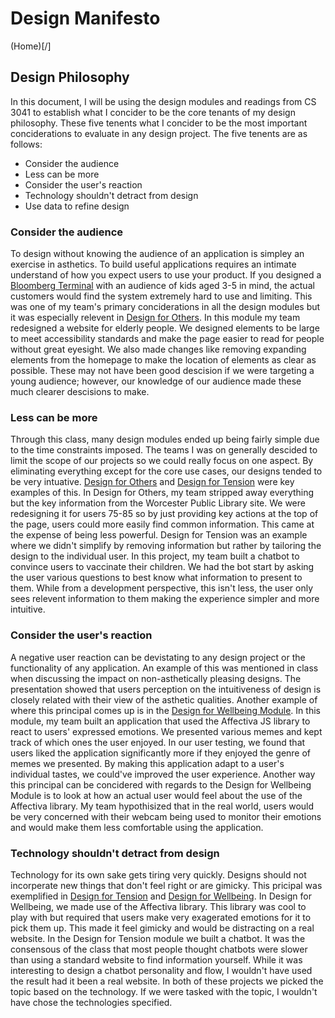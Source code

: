 # Design Manifesto

(Home)[/]

## Design Philosophy

In this document, I will be using the design modules and readings from CS 3041 to establish what I concider to be the core tenants of my design philosophy. These five tenents what I concider to be the most important conciderations to evaluate in any design project. The five tenents are as follows:
* Consider the audience
* Less can be more
* Consider the user's reaction
* Technology shouldn't detract from design
* Use data to refine design

### Consider the audience

To design without knowing the audience of an application is simpley an exercise in asthetics. To build useful applications requires an intimate understand of how you expect users to use your product. If you designed a [Bloomberg Terminal](https://en.wikipedia.org/wiki/Bloomberg_Terminal) with an audience of kids aged 3-5 in mind, the actual customers would find the system extremely hard to use and limiting.
This was one of my team's primary conciderations in all the design modules but it was especially relevent in [Design for Others](https://medium.com/@jpking_52113/design-for-others-b027c6e6d53e). In this module my team redesigned a website for elderly people. We designed elements to be large to meet accessibility standards and make the page easier to read for people without great eyesight. We also made changes like removing expanding elements from the homepage to make the location of elements as clear as possible. These may not have been good descision if we were targeting a young audience; however, our knowledge of our audience made these much clearer descisions to make.

### Less can be more

Through this class, many design modules ended up being fairly simple due to the time constraints imposed. The teams I was on generally descided to limit the scope of our projects so we could really focus on one aspect. By eliminating everything except for the core use cases, our designs tended to be very intuative. [Design for Others](https://medium.com/@jpking_52113/design-for-others-b027c6e6d53e) and [Design for Tension](https://medium.com/@sambaumgarten/design-for-tension-4b97ecd66969) were key examples of this. In Design for Others, my team stripped away everything but the key information from the Worcester Public Library site. We were redesigning it for users 75-85 so by just providing key actions at the top of the page, users could more easily find common information. This came at the expense of being less powerful. Design for Tension was an example where we didn't simplify by removing information but rather by tailoring the design to the individual user. In this project, my team built a chatbot to convince users to vaccinate their children. We had the bot start by asking the user various questions to best know what information to present to them. While from a development perspective, this isn't less, the user only sees relevent information to them making the experience simpler and more intuitive.

### Consider the user's reaction

A negative user reaction can be devistating to any design project or the functionality of any application. An example of this was mentioned in class when discussing the impact on non-asthetically pleasing designs. The presentation showed that users perception on the intuitiveness of design is closely related with their view of the asthetic qualities. Another example of where this principal comes up is in the [Design for Wellbeing Module](https://medium.com/@sambaumgarten/design-for-wellbeing-f4c02c109f0e). In this module, my team built an application that used the Affectiva JS library to react to users' expressed emotions. We presented various memes and kept track of which ones the user enjoyed. In our user testing, we found that users liked the application significantly more if they enjoyed the genre of memes we presented. By making this application adapt to a user's individual tastes, we could've improved the user experience. Another way this principal can be concidered with regards to the Design for Wellbeing Module is to look at how an actual user would feel about the use of the Affectiva library. My team hypothisized that in the real world, users would be very concerned with their webcam being used to monitor their emotions and would make them less comfortable using the application.

### Technology shouldn't detract from design

Technology for its own sake gets tiring very quickly. Designs should not incorperate new things that don't feel right or are gimicky. This pricipal was exemplified in [Design for Tension](https://medium.com/@sambaumgarten/design-for-tension-4b97ecd66969) and [Design for Wellbeing](https://medium.com/@sambaumgarten/design-for-wellbeing-f4c02c109f0e). In Design for Wellbeing, we made use of the Affectiva library. This library was cool to play with but required that users make very exagerated emotions for it to pick them up. This made it feel gimicky and would be distracting on a real website. In the Design for Tension module we built a chatbot. It was the consensous of the class that most people thought chatbots were slower than using a standard website to find information yourself. While it was interesting to design a chatbot personality and flow, I wouldn't have used the result had it been a real website. In both of these projects we picked the topic based on the technology. If we were tasked with the topic, I wouldn't have chose the technologies specified.

